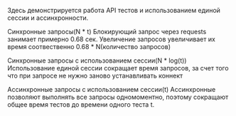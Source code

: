 Здесь демонстрируется работа API тестов и использованием единой сессии и ассинхронности.

Синхронные запросы(N * t)
Блокирующий запрос через requests занимает примерно 0.68 сек.
Увеличение запросов увеличивает их время соотвественно 0.68 * N(количество запросов)


Синхронные запросы с использованием сессии(N * log(t))
Использование единой сессии сокращает время запросов, за счет того что при запросе не нужно заново устанавливать коннект

Ассинхронные запросы с использованием сессии(t)
Ассинхронные позволяют выполнять все запросы одномоментно, поэтому сокращают общее время тестов до времени одного теста t.
